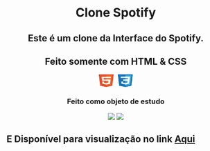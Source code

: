 <div align="center">

  <h1> Clone Spotify</h1>
  <h2> Este é um clone da Interface do Spotify.</h2>
  <h2> Feito somente com HTML & CSS</h2>

  <div align="center">
    <img align="center" alt="Rafa-HTML" height="30" width="40" src="https://raw.githubusercontent.com/devicons/devicon/master/icons/html5/html5-original.svg">
    <img align="center" alt="Rafa-CSS" height="30" width="40" src="https://raw.githubusercontent.com/devicons/devicon/master/icons/css3/css3-original.svg">
  </div>


  <h3> Feito como objeto de estudo </h3>
</div>
 
<div align="center">
  <img src="https://media.discordapp.net/attachments/955695681052487733/980866261309333525/unknown.png?width=822&height=400">
  <img src="https://media.discordapp.net/attachments/955695681052487733/980866427110191154/unknown.png?width=960&height=361">
</div>

## E Disponível para visualização no link <a href="https://clone-spotify-igorcanjos.vercel.app/">Aqui</a>
